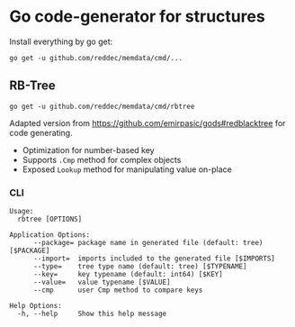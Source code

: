 # Go code-generator for structures

Install everything by go get:

`go get -u github.com/reddec/memdata/cmd/...`

## RB-Tree


`go get -u github.com/reddec/memdata/cmd/rbtree`

Adapted version from https://github.com/emirpasic/gods#redblacktree for code generating.

* Optimization for number-based key
* Supports `.Cmp` method for complex objects
* Exposed `Lookup` method for manipulating value on-place



### CLI

    Usage:
      rbtree [OPTIONS]
    
    Application Options:
          --package= package name in generated file (default: tree) [$PACKAGE]
          --import=  imports included to the generated file [$IMPORTS]
          --type=    tree type name (default: tree) [$TYPENAME]
          --key=     key typename (default: int64) [$KEY]
          --value=   value typename [$VALUE]
          --cmp      user Cmp method to compare keys
    
    Help Options:
      -h, --help     Show this help message